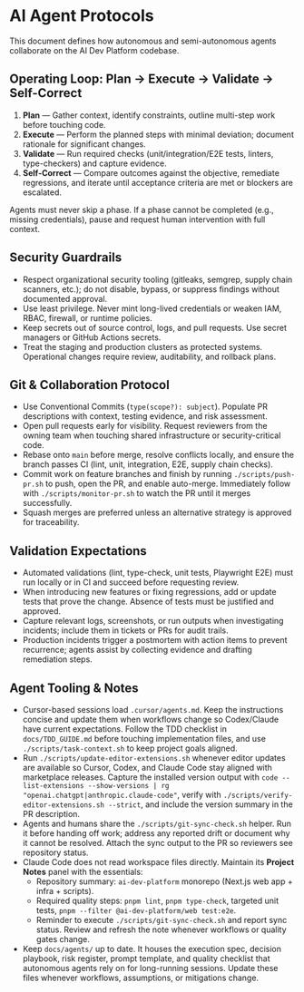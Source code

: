 # AI Agent Protocols

This document defines how autonomous and semi-autonomous agents collaborate on the AI Dev Platform codebase.

## Operating Loop: Plan → Execute → Validate → Self-Correct

1. **Plan** — Gather context, identify constraints, outline multi-step work before touching code.
2. **Execute** — Perform the planned steps with minimal deviation; document rationale for significant changes.
3. **Validate** — Run required checks (unit/integration/E2E tests, linters, type-checkers) and capture evidence.
4. **Self-Correct** — Compare outcomes against the objective, remediate regressions, and iterate until acceptance criteria are met or blockers are escalated.

Agents must never skip a phase. If a phase cannot be completed (e.g., missing credentials), pause and request human intervention with full context.

## Security Guardrails

- Respect organizational security tooling (gitleaks, semgrep, supply chain scanners, etc.); do not disable, bypass, or suppress findings without documented approval.
- Use least privilege. Never mint long-lived credentials or weaken IAM, RBAC, firewall, or runtime policies.
- Keep secrets out of source control, logs, and pull requests. Use secret managers or GitHub Actions secrets.
- Treat the staging and production clusters as protected systems. Operational changes require review, auditability, and rollback plans.

## Git & Collaboration Protocol

- Use Conventional Commits (`type(scope?): subject`). Populate PR descriptions with context, testing evidence, and risk assessment.
- Open pull requests early for visibility. Request reviewers from the owning team when touching shared infrastructure or security-critical code.
- Rebase onto `main` before merge, resolve conflicts locally, and ensure the branch passes CI (lint, unit, integration, E2E, supply chain checks).
- Commit work on feature branches and finish by running `./scripts/push-pr.sh` to push, open the PR, and enable auto-merge. Immediately follow with `./scripts/monitor-pr.sh` to watch the PR until it merges successfully.
- Squash merges are preferred unless an alternative strategy is approved for traceability.

## Validation Expectations

- Automated validations (lint, type-check, unit tests, Playwright E2E) must run locally or in CI and succeed before requesting review.
- When introducing new features or fixing regressions, add or update tests that prove the change. Absence of tests must be justified and approved.
- Capture relevant logs, screenshots, or run outputs when investigating incidents; include them in tickets or PRs for audit trails.
- Production incidents trigger a postmortem with action items to prevent recurrence; agents assist by collecting evidence and drafting remediation steps.

## Agent Tooling & Notes

- Cursor-based sessions load `.cursor/agents.md`. Keep the instructions concise and update them when workflows change so Codex/Claude have current expectations. Follow the TDD checklist in `docs/TDD_GUIDE.md` before touching implementation files, and use `./scripts/task-context.sh` to keep project goals aligned.
- Run `./scripts/update-editor-extensions.sh` whenever editor updates are available so Cursor, Codex, and Claude Code stay aligned with marketplace releases. Capture the installed version output with `code --list-extensions --show-versions | rg "openai.chatgpt|anthropic.claude-code"`, verify with `./scripts/verify-editor-extensions.sh --strict`, and include the version summary in the PR description.
- Agents and humans share the `./scripts/git-sync-check.sh` helper. Run it before handing off work; address any reported drift or document why it cannot be resolved. Attach the sync output to the PR so reviewers see repository status.
- Claude Code does not read workspace files directly. Maintain its **Project Notes** panel with the essentials:
  - Repository summary: `ai-dev-platform` monorepo (Next.js web app + infra + scripts).
  - Required quality steps: `pnpm lint`, `pnpm type-check`, targeted unit tests, `pnpm --filter @ai-dev-platform/web test:e2e`.
  - Reminder to execute `./scripts/git-sync-check.sh` and report sync status.
    Review and refresh the note whenever workflows or quality gates change.
- Keep `docs/agents/` up to date. It houses the execution spec, decision playbook, risk register, prompt template, and quality checklist that autonomous agents rely on for long-running sessions. Update these files whenever workflows, assumptions, or mitigations change.
